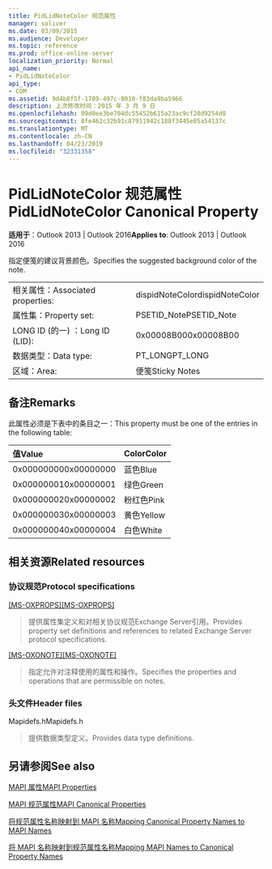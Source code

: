 ```yaml
---
title: PidLidNoteColor 规范属性
manager: soliver
ms.date: 03/09/2015
ms.audience: Developer
ms.topic: reference
ms.prod: office-online-server
localization_priority: Normal
api_name:
- PidLidNoteColor
api_type:
- COM
ms.assetid: 9d4b8f5f-1789-497c-8010-f83da9ba5966
description: 上次修改时间：2015 年 3 月 9 日
ms.openlocfilehash: 09d0ee3be704dc55452b615a23ac9cf20d9254d8
ms.sourcegitcommit: 8fe462c32b91c87911942c188f3445e85a54137c
ms.translationtype: MT
ms.contentlocale: zh-CN
ms.lasthandoff: 04/23/2019
ms.locfileid: "32331358"
---
```

# <a name="pidlidnotecolor-canonical-property"></a><span data-ttu-id="d570d-103">PidLidNoteColor 规范属性</span><span class="sxs-lookup"><span data-stu-id="d570d-103">PidLidNoteColor Canonical Property</span></span>

  
  
<span data-ttu-id="d570d-104">**适用于**：Outlook 2013 | Outlook 2016</span><span class="sxs-lookup"><span data-stu-id="d570d-104">**Applies to**: Outlook 2013 | Outlook 2016</span></span> 
  
<span data-ttu-id="d570d-105">指定便笺的建议背景颜色。</span><span class="sxs-lookup"><span data-stu-id="d570d-105">Specifies the suggested background color of the note.</span></span> 
  
|||
|:-----|:-----|
|<span data-ttu-id="d570d-106">相关属性：</span><span class="sxs-lookup"><span data-stu-id="d570d-106">Associated properties:</span></span>  <br/> |<span data-ttu-id="d570d-107">dispidNoteColor</span><span class="sxs-lookup"><span data-stu-id="d570d-107">dispidNoteColor</span></span>  <br/> |
|<span data-ttu-id="d570d-108">属性集：</span><span class="sxs-lookup"><span data-stu-id="d570d-108">Property set:</span></span>  <br/> |<span data-ttu-id="d570d-109">PSETID_Note</span><span class="sxs-lookup"><span data-stu-id="d570d-109">PSETID_Note</span></span>  <br/> |
|<span data-ttu-id="d570d-110">LONG ID (的一) ：</span><span class="sxs-lookup"><span data-stu-id="d570d-110">Long ID (LID):</span></span>  <br/> |<span data-ttu-id="d570d-111">0x00008B00</span><span class="sxs-lookup"><span data-stu-id="d570d-111">0x00008B00</span></span>  <br/> |
|<span data-ttu-id="d570d-112">数据类型：</span><span class="sxs-lookup"><span data-stu-id="d570d-112">Data type:</span></span>  <br/> |<span data-ttu-id="d570d-113">PT_LONG</span><span class="sxs-lookup"><span data-stu-id="d570d-113">PT_LONG</span></span>  <br/> |
|<span data-ttu-id="d570d-114">区域：</span><span class="sxs-lookup"><span data-stu-id="d570d-114">Area:</span></span>  <br/> |<span data-ttu-id="d570d-115">便笺</span><span class="sxs-lookup"><span data-stu-id="d570d-115">Sticky Notes</span></span>  <br/> |
   
## <a name="remarks"></a><span data-ttu-id="d570d-116">备注</span><span class="sxs-lookup"><span data-stu-id="d570d-116">Remarks</span></span>

<span data-ttu-id="d570d-117">此属性必须是下表中的条目之一：</span><span class="sxs-lookup"><span data-stu-id="d570d-117">This property must be one of the entries in the following table:</span></span>
  
|<span data-ttu-id="d570d-118">**值**</span><span class="sxs-lookup"><span data-stu-id="d570d-118">**Value**</span></span>|<span data-ttu-id="d570d-119">**Color**</span><span class="sxs-lookup"><span data-stu-id="d570d-119">**Color**</span></span>|
|:-----|:-----|
|<span data-ttu-id="d570d-120">0x00000000</span><span class="sxs-lookup"><span data-stu-id="d570d-120">0x00000000</span></span>  <br/> |<span data-ttu-id="d570d-121">蓝色</span><span class="sxs-lookup"><span data-stu-id="d570d-121">Blue</span></span>  <br/> |
|<span data-ttu-id="d570d-122">0x00000001</span><span class="sxs-lookup"><span data-stu-id="d570d-122">0x00000001</span></span>  <br/> |<span data-ttu-id="d570d-123">绿色</span><span class="sxs-lookup"><span data-stu-id="d570d-123">Green</span></span>  <br/> |
|<span data-ttu-id="d570d-124">0x00000002</span><span class="sxs-lookup"><span data-stu-id="d570d-124">0x00000002</span></span>  <br/> |<span data-ttu-id="d570d-125">粉红色</span><span class="sxs-lookup"><span data-stu-id="d570d-125">Pink</span></span>  <br/> |
|<span data-ttu-id="d570d-126">0x00000003</span><span class="sxs-lookup"><span data-stu-id="d570d-126">0x00000003</span></span>  <br/> |<span data-ttu-id="d570d-127">黄色</span><span class="sxs-lookup"><span data-stu-id="d570d-127">Yellow</span></span>  <br/> |
|<span data-ttu-id="d570d-128">0x00000004</span><span class="sxs-lookup"><span data-stu-id="d570d-128">0x00000004</span></span>  <br/> |<span data-ttu-id="d570d-129">白色</span><span class="sxs-lookup"><span data-stu-id="d570d-129">White</span></span>  <br/> |
   
## <a name="related-resources"></a><span data-ttu-id="d570d-130">相关资源</span><span class="sxs-lookup"><span data-stu-id="d570d-130">Related resources</span></span>

### <a name="protocol-specifications"></a><span data-ttu-id="d570d-131">协议规范</span><span class="sxs-lookup"><span data-stu-id="d570d-131">Protocol specifications</span></span>

<span data-ttu-id="d570d-132">[[MS-OXPROPS]](https://msdn.microsoft.com/library/f6ab1613-aefe-447d-a49c-18217230b148%28Office.15%29.aspx)</span><span class="sxs-lookup"><span data-stu-id="d570d-132">[[MS-OXPROPS]](https://msdn.microsoft.com/library/f6ab1613-aefe-447d-a49c-18217230b148%28Office.15%29.aspx)</span></span>
  
> <span data-ttu-id="d570d-133">提供属性集定义和对相关协议规范Exchange Server引用。</span><span class="sxs-lookup"><span data-stu-id="d570d-133">Provides property set definitions and references to related Exchange Server protocol specifications.</span></span>
    
<span data-ttu-id="d570d-134">[[MS-OXONOTE]](https://msdn.microsoft.com/library/6bf4ed7e-316c-4a3c-be27-5ec93e7ab39f%28Office.15%29.aspx)</span><span class="sxs-lookup"><span data-stu-id="d570d-134">[[MS-OXONOTE]](https://msdn.microsoft.com/library/6bf4ed7e-316c-4a3c-be27-5ec93e7ab39f%28Office.15%29.aspx)</span></span>
  
> <span data-ttu-id="d570d-135">指定允许对注释使用的属性和操作。</span><span class="sxs-lookup"><span data-stu-id="d570d-135">Specifies the properties and operations that are permissible on notes.</span></span>
    
### <a name="header-files"></a><span data-ttu-id="d570d-136">头文件</span><span class="sxs-lookup"><span data-stu-id="d570d-136">Header files</span></span>

<span data-ttu-id="d570d-137">Mapidefs.h</span><span class="sxs-lookup"><span data-stu-id="d570d-137">Mapidefs.h</span></span>
  
> <span data-ttu-id="d570d-138">提供数据类型定义。</span><span class="sxs-lookup"><span data-stu-id="d570d-138">Provides data type definitions.</span></span>
    
## <a name="see-also"></a><span data-ttu-id="d570d-139">另请参阅</span><span class="sxs-lookup"><span data-stu-id="d570d-139">See also</span></span>



[<span data-ttu-id="d570d-140">MAPI 属性</span><span class="sxs-lookup"><span data-stu-id="d570d-140">MAPI Properties</span></span>](mapi-properties.md)
  
[<span data-ttu-id="d570d-141">MAPI 规范属性</span><span class="sxs-lookup"><span data-stu-id="d570d-141">MAPI Canonical Properties</span></span>](mapi-canonical-properties.md)
  
[<span data-ttu-id="d570d-142">将规范属性名称映射到 MAPI 名称</span><span class="sxs-lookup"><span data-stu-id="d570d-142">Mapping Canonical Property Names to MAPI Names</span></span>](mapping-canonical-property-names-to-mapi-names.md)
  
[<span data-ttu-id="d570d-143">将 MAPI 名称映射到规范属性名称</span><span class="sxs-lookup"><span data-stu-id="d570d-143">Mapping MAPI Names to Canonical Property Names</span></span>](mapping-mapi-names-to-canonical-property-names.md)

